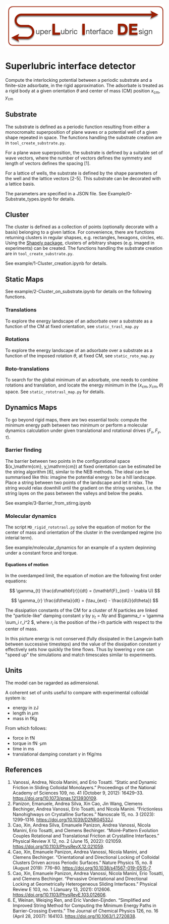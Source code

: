 
<img width="636" alt="Untitled" src="docs/source/logo.png">

# Superlubric interface detector

Compute the interlocking potential between a periodic substrate and a finite-size adsorbate, in the rigid approximation.
The adsorbate is treated as a rigid body at a given orientation $\theta$ and center of mass (CM) position $x_\mathrm{cm}, y_\mathrm{cm}$

## Substrate
The substrate is defined as a periodic function resulting from either a monocromaitc superposition of plane waves or a potential well of a given shape repeated in space.
The functions handling the substrate creation are in ```tool_create_substrate.py```.

For a plane wave superposition, the substrate is defined by a suitable set of wave vectors, where the number of vectors defines the symmetry and length of vectors defines the spacing [1].

For a lattice of wells, the substrate is defined by the shape parameters of the well and the lattice vectors [2-5]. This substrate can be decorated with a lattice basis.

The parameters are specified in a JSON file.
See Example/0-Substrate_types.ipynb for details.

## Cluster
The cluster is defined as a collection of points (optionally decorate with a basis) belonging to a given lattice.
For convenience, there are functions returning clusters in regular shapses, e.g. rectangles, hexagons, circles, etc.
Using the [Shapely package](https://shapely.readthedocs.io/en/stable/), clusters of arbitrary shapes (e.g. imaged in experiments) can be created.
The functions handling the substrate creation are in ```tool_create_substrate.py```.

See example/1-Cluster_creation.ipynb for details.

## Static Maps

See example/2-Cluster_on_substrate.ipynb for details on the following functions.

### Translations
To explore the energy landscape of an adsorbate over a substrate as a function of the CM at fixed orientation, see ```static_trasl_map.py```
### Rotations
To explore the energy landscape of an adsorbate over a substrate as a function of the imposed rotation $\theta$, at fixed CM, see ```static_roto_map.py```
### Roto-translations
To search for the global minimum of an adosrbate, one needs to combine rotations and translation, and locate the energy minimum in the $(x_\mathrm{cm}, y_\mathrm{cm}, \theta)$ space. See ```static_rototrasl_map.py``` for details.

## Dynamics Maps

To go beyond rigid maps, there are two essential tools: compute the minimum energy path between two minimum or perform a molecular dynamics calculation under given translational and rotational drives $(F_x, F_y, \tau)$.

### Barrier finding
The barrier between two points in the configurational space $(x_\mathrm{cm}, y_\mathrm{cm}) at fixed orientation can be estimated be the string algorithm [6], similar to the NEB methods.
The ideal can be summarised like this: imagine the potential energy to be a hill landscape. Place a string between two points of the landscape and let it relax. The string would relax downhill until the gradient on the string vanishes, i.e. the string layes on the pass between the valleys and below the peaks.

See example/3-Barrier_from_stirng.ipynb

### Molecular dynamics
The script ```MD_rigid_rototrasl.py``` solve the equation of motion for the center of mass and orientation of the cluster in the overdamped regime (no interial term).

See example/molecular_dynamics for an example of a system depinning under a constant force and torque.

#### Equations of motion
In the overdamped limit, the equation of motion are the following first order equations:

$$ \gamma_{t} \frac{d\mathbf{r}}{dt} = (\mathbf{F}_{ext} - \nabla U) $$

$$ \gamma_{r} \frac{d\theta}{dt} = (\tau_{ext} - \frac{dU}{d\theta}) $$

The dissipation constants of the CM for a cluster of $N$ particles are linked the "particle-like" damping constant $\gamma$ by
$\gamma_t = N \gamma$
and
$\gamma_r = \gamma \sum_i r_i^2 $, where $r_i$ is the position of the $i$-th particle with respect to the center of mass.

In this picture energy is not conserved (fully dissipated in the Langevin bath between successive timesteps) and the value of the dissipation constant $\gamma$ effectively sets how quickly the time flows.
Thus by lowering $\gamma$ one can "speed up" the simulations and match timescales similar to experiments.

## Units
The model can be ragarded as adimensional.

A coherent set of units useful to compare with experimental colloidal system is:
  - energy in zJ
  - length in $\mu\mathrm{m}$
  - mass in fKg

From which follows:
  - force in fN
  - torque in fN $\cdot \mu \mathrm{m}$
  - time in ms
  - translational damping constant $\gamma$ in fKg/ms

## References
1. Vanossi, Andrea, Nicola Manini, and Erio Tosatti. “Static and Dynamic Friction in Sliding Colloidal Monolayers.” Proceedings of the National Academy of Sciences 109, no. 41 (October 9, 2012): 16429–33. https://doi.org/10.1073/pnas.1213930109.
2. Panizon, Emanuele, Andrea Silva, Xin Cao, Jin Wang, Clemens Bechinger, Andrea Vanossi, Erio Tosatti, and Nicola Manini. “Frictionless Nanohighways on Crystalline Surfaces.” Nanoscale 15, no. 3 (2023): 1299–1316. https://doi.org/10.1039/D2NR04532J.
3. Cao, Xin, Andrea Silva, Emanuele Panizon, Andrea Vanossi, Nicola Manini, Erio Tosatti, and Clemens Bechinger. “Moiré-Pattern Evolution Couples Rotational and Translational Friction at Crystalline Interfaces.” Physical Review X 12, no. 2 (June 15, 2022): 021059. https://doi.org/10.1103/PhysRevX.12.021059.
4. Cao, Xin, Emanuele Panizon, Andrea Vanossi, Nicola Manini, and Clemens Bechinger. “Orientational and Directional Locking of Colloidal Clusters Driven across Periodic Surfaces.” Nature Physics 15, no. 8 (August 2019): 776–80. https://doi.org/10.1038/s41567-019-0515-7.
5. Cao, Xin, Emanuele Panizon, Andrea Vanossi, Nicola Manini, Erio Tosatti, and Clemens Bechinger. “Pervasive Orientational and Directional Locking at Geometrically Heterogeneous Sliding Interfaces.” Physical Review E 103, no. 1 (January 13, 2021): 012606. https://doi.org/10.1103/PhysRevE.103.012606.
6. E, Weinan, Weiqing Ren, and Eric Vanden-Eijnden. “Simplified and Improved String Method for Computing the Minimum Energy Paths in Barrier-Crossing Events.” The Journal of Chemical Physics 126, no. 16 (April 28, 2007): 164103. https://doi.org/10.1063/1.2720838.
